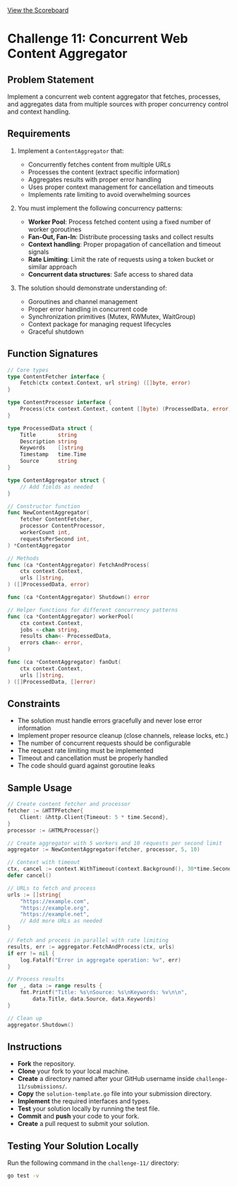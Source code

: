 [View the Scoreboard](SCOREBOARD.md)

# Challenge 11: Concurrent Web Content Aggregator

## Problem Statement

Implement a concurrent web content aggregator that fetches, processes, and aggregates data from multiple sources with proper concurrency control and context handling.

## Requirements

1. Implement a `ContentAggregator` that:
   - Concurrently fetches content from multiple URLs
   - Processes the content (extract specific information)
   - Aggregates results with proper error handling
   - Uses proper context management for cancellation and timeouts
   - Implements rate limiting to avoid overwhelming sources

2. You must implement the following concurrency patterns:
   - **Worker Pool**: Process fetched content using a fixed number of worker goroutines
   - **Fan-Out, Fan-In**: Distribute processing tasks and collect results
   - **Context handling**: Proper propagation of cancellation and timeout signals
   - **Rate Limiting**: Limit the rate of requests using a token bucket or similar approach
   - **Concurrent data structures**: Safe access to shared data

3. The solution should demonstrate understanding of:
   - Goroutines and channel management
   - Proper error handling in concurrent code
   - Synchronization primitives (Mutex, RWMutex, WaitGroup)
   - Context package for managing request lifecycles
   - Graceful shutdown

## Function Signatures

```go
// Core types
type ContentFetcher interface {
    Fetch(ctx context.Context, url string) ([]byte, error)
}

type ContentProcessor interface {
    Process(ctx context.Context, content []byte) (ProcessedData, error)
}

type ProcessedData struct {
    Title       string
    Description string
    Keywords    []string
    Timestamp   time.Time
    Source      string
}

type ContentAggregator struct {
    // Add fields as needed
}

// Constructor function
func NewContentAggregator(
    fetcher ContentFetcher, 
    processor ContentProcessor, 
    workerCount int, 
    requestsPerSecond int,
) *ContentAggregator

// Methods
func (ca *ContentAggregator) FetchAndProcess(
    ctx context.Context, 
    urls []string,
) ([]ProcessedData, error)

func (ca *ContentAggregator) Shutdown() error

// Helper functions for different concurrency patterns
func (ca *ContentAggregator) workerPool(
    ctx context.Context, 
    jobs <-chan string, 
    results chan<- ProcessedData,
    errors chan<- error,
)

func (ca *ContentAggregator) fanOut(
    ctx context.Context, 
    urls []string,
) ([]ProcessedData, []error)
```

## Constraints

- The solution must handle errors gracefully and never lose error information
- Implement proper resource cleanup (close channels, release locks, etc.)
- The number of concurrent requests should be configurable
- The request rate limiting must be implemented
- Timeout and cancellation must be properly handled
- The code should guard against goroutine leaks

## Sample Usage

```go
// Create content fetcher and processor
fetcher := &HTTPFetcher{
    Client: &http.Client{Timeout: 5 * time.Second},
}
processor := &HTMLProcessor{}

// Create aggregator with 5 workers and 10 requests per second limit
aggregator := NewContentAggregator(fetcher, processor, 5, 10)

// Context with timeout
ctx, cancel := context.WithTimeout(context.Background(), 30*time.Second)
defer cancel()

// URLs to fetch and process
urls := []string{
    "https://example.com",
    "https://example.org",
    "https://example.net",
    // Add more URLs as needed
}

// Fetch and process in parallel with rate limiting
results, err := aggregator.FetchAndProcess(ctx, urls)
if err != nil {
    log.Fatalf("Error in aggregate operation: %v", err)
}

// Process results
for _, data := range results {
    fmt.Printf("Title: %s\nSource: %s\nKeywords: %v\n\n", 
        data.Title, data.Source, data.Keywords)
}

// Clean up
aggregator.Shutdown()
```

## Instructions

- **Fork** the repository.
- **Clone** your fork to your local machine.
- **Create** a directory named after your GitHub username inside `challenge-11/submissions/`.
- **Copy** the `solution-template.go` file into your submission directory.
- **Implement** the required interfaces and types.
- **Test** your solution locally by running the test file.
- **Commit** and **push** your code to your fork.
- **Create** a pull request to submit your solution.

## Testing Your Solution Locally

Run the following command in the `challenge-11/` directory:

```bash
go test -v
``` 